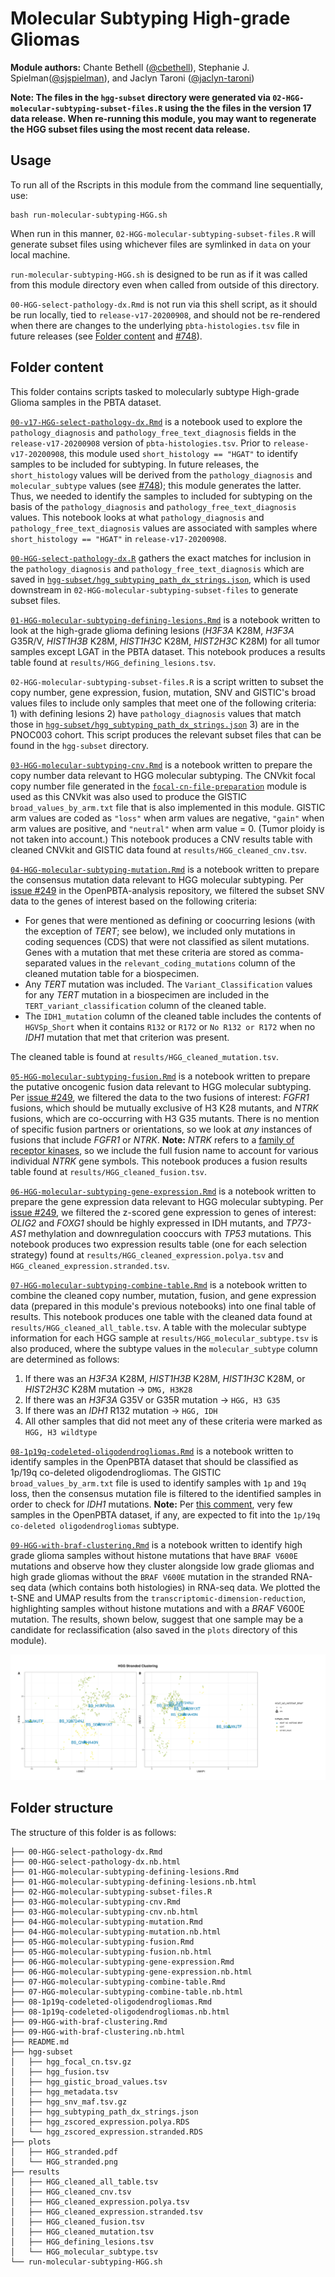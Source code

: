 # Molecular Subtyping High-grade Gliomas

**Module authors:** Chante Bethell ([@cbethell](https://github.com/cbethell)), Stephanie J. Spielman([@sjspielman](https://github.com/sjspielman)), and Jaclyn Taroni ([@jaclyn-taroni](https://github.com/jaclyn-taroni))

**Note: The files in the `hgg-subset` directory were generated via `02-HGG-molecular-subtyping-subset-files.R` using the the files in the version 17 data release.
When re-running this module, you may want to regenerate the HGG subset files using the most recent data release.**

## Usage

To run all of the Rscripts in this module from the command line sequentially, use:

```
bash run-molecular-subtyping-HGG.sh
```

When run in this manner, `02-HGG-molecular-subtyping-subset-files.R` will generate subset files using whichever files are symlinked in `data` on your local machine.

`run-molecular-subtyping-HGG.sh` is designed to be run as if it was called from this module directory even when called from outside of this directory.

`00-HGG-select-pathology-dx.Rmd` is not run via this shell script, as it should be run locally, tied to `release-v17-20200908`, and should not be re-rendered when there are changes to the underlying `pbta-histologies.tsv` file in future releases (see [Folder content](#folder-content) and [#748](https://github.com/AlexsLemonade/OpenPBTA-analysis/issues/748)).

## Folder content

This folder contains scripts tasked to molecularly subtype High-grade Glioma samples in the PBTA dataset.

[`00-v17-HGG-select-pathology-dx.Rmd`](https://alexslemonade.github.io/OpenPBTA-analysis/analyses/molecular-subtyping-HGG/00-v17-HGG-select-pathology-dx.nb.html) is a notebook used to explore the `pathology_diagnosis` and `pathology_free_text_diagnosis` fields in the `release-v17-20200908` version of `pbta-histologies.tsv`. 
Prior to `release-v17-20200908`, this module used `short_histology == "HGAT"` to identify samples to be included for subtyping. 
In future releases, the `short_histology` values will be derived from the `pathology_diagnosis` and `molecular_subtype` values (see [#748](https://github.com/AlexsLemonade/OpenPBTA-analysis/issues/748)); this module generates the latter.
Thus, we needed to identify the samples to included for subtyping on the basis of the `pathology_diagnosis` and `pathology_free_text_diagnosis` values.
This notebook looks at what `pathology_diagnosis` and `pathology_free_text_diagnosis` values are associated with samples where `short_histology == "HGAT"` in `release-v17-20200908`.

[`00-HGG-select-pathology-dx.R`](https://alexslemonade.github.io/OpenPBTA-analysis/analyses/molecular-subtyping-HGG/00-HGG-select-pathology-dx.R) gathers the exact matches for inclusion in the `pathology_diagnosis` and `pathology_free_text_diagnosis` which are saved in [`hgg-subset/hgg_subtyping_path_dx_strings.json`](hgg-subset/hgg_subtyping_path_dx_strings.json), which is used downstream in `02-HGG-molecular-subtyping-subset-files` to generate subset files.


[`01-HGG-molecular-subtyping-defining-lesions.Rmd`](https://alexslemonade.github.io/OpenPBTA-analysis/analyses/molecular-subtyping-HGG/01-HGG-molecular-subtyping-defining-lesions.nb.html) is a notebook written to look at the high-grade glioma defining lesions (_H3F3A_ K28M, _H3F3A_ G35R/V, _HIST1H3B_ K28M, _HIST1H3C_ K28M, _HIST2H3C_ K28M) for all tumor samples except LGAT in the PBTA dataset. This notebook produces a results table found at `results/HGG_defining_lesions.tsv`.

`02-HGG-molecular-subtyping-subset-files.R` is a script written to subset the copy number, gene expression, fusion, mutation, SNV and GISTIC's broad values files to include only samples that meet one of the following criteria: 1) with defining lesions 2) have `pathology_diagnosis` values that match those in [`hgg-subset/hgg_subtyping_path_dx_strings.json`](hgg-subset/hgg_subtyping_path_dx_strings.json) 3) are in the PNOC003 cohort.
This script produces the relevant subset files that can be found in the `hgg-subset` directory.

[`03-HGG-molecular-subtyping-cnv.Rmd`](https://alexslemonade.github.io/OpenPBTA-analysis/analyses/molecular-subtyping-HGG/03-HGG-molecular-subtyping-cnv.nb.html) is a notebook written to prepare the copy number data relevant to HGG molecular subtyping.
The CNVkit focal copy number file generated in the [`focal-cn-file-preparation`](https://alexslemonade.github.io/OpenPBTA-analysis/analyses/focal-cn-file-preparation/) module is used as this CNVkit was also used to produce the GISTIC `broad_values_by_arm.txt` file that is also implemented in this module.
GISTIC arm values are coded as `"loss"` when arm values are negative, `"gain"` when arm values are positive, and `"neutral"` when arm value = 0.
(Tumor ploidy is not taken into account.)
This notebook produces a CNV results table with cleaned CNVkit and GISTIC data found at `results/HGG_cleaned_cnv.tsv`.

[`04-HGG-molecular-subtyping-mutation.Rmd`](https://alexslemonade.github.io/OpenPBTA-analysis/analyses/molecular-subtyping-HGG/04-HGG-molecular-subtyping-mutation.nb.html) is a notebook written to prepare the consensus mutation data relevant to HGG molecular subtyping.
Per [issue #249](https://github.com/AlexsLemonade/OpenPBTA-analysis/issues/249) in the OpenPBTA-analysis repository, we filtered the subset SNV data to the genes of interest based on the following criteria: 

* For genes that were mentioned as defining or coocurring lesions (with the exception of _TERT_; see below), we included only mutations in coding sequences (CDS) that were not classified as silent mutations. 
Genes with a mutation that met these criteria are stored as comma-separated values in the `relevant_coding_mutations` column of the cleaned mutation table for a biospecimen.
* Any _TERT_ mutation was included. 
The `Variant_Classification` values for any _TERT_ mutation in a biospecimen are included in the `TERT_variant_classification` column of the cleaned table.
* The `IDH1_mutation` column of the cleaned table includes the contents of `HGVSp_Short` when it contains `R132` or `R172` or `No R132 or R172` when no _IDH1_ mutation that met that criterion was present.

The cleaned table is found at `results/HGG_cleaned_mutation.tsv`.

[`05-HGG-molecular-subtyping-fusion.Rmd`](https://alexslemonade.github.io/OpenPBTA-analysis/analyses/molecular-subtyping-HGG/05-HGG-molecular-subtyping-fusion.nb.html) is a notebook written to prepare the putative oncogenic fusion data relevant to HGG molecular subtyping.
Per [issue #249](https://github.com/AlexsLemonade/OpenPBTA-analysis/issues/249), we filtered the data to the two fusions of interest: _FGFR1_ fusions, which should be mutually exclusive of H3 K28 mutants, and _NTRK_ fusions, which are co-occurring with H3 G35 mutants.
There is no mention of specific fusion partners or orientations, so we look at _any_ instances of fusions that include _FGFR1_ or _NTRK_.
**Note:** _NTRK_ refers to a [family of receptor kinases](https://www.biooncology.com/pathways/cancer-tumor-targets/ntrk/ntrk-oncogenesis.html), so we include the full fusion name to account for various individual _NTRK_ gene symbols.
This notebook produces a fusion results table found at `results/HGG_cleaned_fusion.tsv`.

[`06-HGG-molecular-subtyping-gene-expression.Rmd`](https://alexslemonade.github.io/OpenPBTA-analysis/analyses/molecular-subtyping-HGG/06-HGG-molecular-subtyping-gene-expression.nb.html) is a notebook written to prepare the gene expression data relevant to HGG molecular subtyping.
Per [issue #249](https://github.com/AlexsLemonade/OpenPBTA-analysis/issues/249), we filtered the z-scored gene expression to genes of interest: _OLIG2_ and _FOXG1_ should be highly expressed in IDH mutants, and _TP73-AS1_ methylation and downregulation cooccurs with _TP53_ mutations.
This notebook produces two expression results table (one for each selection strategy) found at `results/HGG_cleaned_expression.polya.tsv` and `HGG_cleaned_expression.stranded.tsv`.

[`07-HGG-molecular-subtyping-combine-table.Rmd`](https://alexslemonade.github.io/OpenPBTA-analysis/analyses/molecular-subtyping-HGG/07-HGG-molecular-subtyping-combine-table.nb.html) is a notebook written to combine the cleaned copy number, mutation, fusion, and gene expression data (prepared in this module's previous notebooks) into one final table of results.
This notebook produces one table with the cleaned data found at `results/HGG_cleaned_all_table.tsv`.
A table with the molecular subtype information for each HGG sample at `results/HGG_molecular_subtype.tsv` is also produced, where the subtype values in the `molecular_subtype` column are determined as follows:

1. If there was an _H3F3A_ K28M, _HIST1H3B_ K28M, _HIST1H3C_ K28M, or _HIST2H3C_ K28M mutation -> `DMG, H3K28`
2. If there was an _H3F3A_ G35V or G35R mutation -> `HGG, H3 G35`
3. If there was an _IDH1_ R132 mutation -> `HGG, IDH`
4. All other samples that did not meet any of these criteria were marked as `HGG, H3 wildtype`

[`08-1p19q-codeleted-oligodendrogliomas.Rmd`](https://alexslemonade.github.io/OpenPBTA-analysis/analyses/molecular-subtyping-HGG/08-1p19q-codeleted-oligodendrogliomas.nb.html) is a notebook written to identify samples in the OpenPBTA dataset that should be classified as 1p/19q co-deleted oligodendrogliomas.
The GISTIC `broad_values_by_arm.txt` file is used to identify samples with `1p` and `19q` loss, then the consensus mutation file is filtered to the identified samples in order to check for _IDH1_ mutations.
**Note:** Per [this comment](https://github.com/AlexsLemonade/OpenPBTA-analysis/pull/435#issuecomment-576898275), very few samples in the OpenPBTA dataset, if any, are expected to fit into the `1p/19q co-deleted oligodendrogliomas` subtype.

[`09-HGG-with-braf-clustering.Rmd`](https://alexslemonade.github.io/OpenPBTA-analysis/analyses/molecular-subtyping-HGG/09-HGG-with-braf-clustering.nb.html) is a notebook written to identify high grade glioma samples without histone mutations that have `BRAF V600E` mutations and observe how they cluster alongside low grade gliomas and high grade gliomas without the `BRAF V600E` mutation in the stranded RNA-seq data (which contains both histologies) in RNA-seq data.
We plotted the t-SNE and UMAP results from the `transcriptomic-dimension-reduction`, highlighting samples without histone mutations and with a _BRAF_ V600E mutation. 
The results, shown below, suggest that one sample may be a candidate for reclassification (also saved in the `plots` directory of this module).

![09_umap_tsne](plots/HGG_stranded.png)

## Folder structure

The structure of this folder is as follows:

```
├── 00-HGG-select-pathology-dx.Rmd
├── 00-HGG-select-pathology-dx.nb.html
├── 01-HGG-molecular-subtyping-defining-lesions.Rmd
├── 01-HGG-molecular-subtyping-defining-lesions.nb.html
├── 02-HGG-molecular-subtyping-subset-files.R
├── 03-HGG-molecular-subtyping-cnv.Rmd
├── 03-HGG-molecular-subtyping-cnv.nb.html
├── 04-HGG-molecular-subtyping-mutation.Rmd
├── 04-HGG-molecular-subtyping-mutation.nb.html
├── 05-HGG-molecular-subtyping-fusion.Rmd
├── 05-HGG-molecular-subtyping-fusion.nb.html
├── 06-HGG-molecular-subtyping-gene-expression.Rmd
├── 06-HGG-molecular-subtyping-gene-expression.nb.html
├── 07-HGG-molecular-subtyping-combine-table.Rmd
├── 07-HGG-molecular-subtyping-combine-table.nb.html
├── 08-1p19q-codeleted-oligodendrogliomas.Rmd
├── 08-1p19q-codeleted-oligodendrogliomas.nb.html
├── 09-HGG-with-braf-clustering.Rmd
├── 09-HGG-with-braf-clustering.nb.html
├── README.md
├── hgg-subset
│   ├── hgg_focal_cn.tsv.gz
│   ├── hgg_fusion.tsv
│   ├── hgg_gistic_broad_values.tsv
│   ├── hgg_metadata.tsv
│   ├── hgg_snv_maf.tsv.gz
│   ├── hgg_subtyping_path_dx_strings.json
│   ├── hgg_zscored_expression.polya.RDS
│   └── hgg_zscored_expression.stranded.RDS
├── plots
│   ├── HGG_stranded.pdf
│   └── HGG_stranded.png
├── results
│   ├── HGG_cleaned_all_table.tsv
│   ├── HGG_cleaned_cnv.tsv
│   ├── HGG_cleaned_expression.polya.tsv
│   ├── HGG_cleaned_expression.stranded.tsv
│   ├── HGG_cleaned_fusion.tsv
│   ├── HGG_cleaned_mutation.tsv
│   ├── HGG_defining_lesions.tsv
│   └── HGG_molecular_subtype.tsv
└── run-molecular-subtyping-HGG.sh
```
